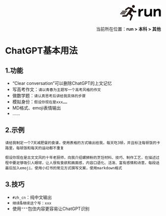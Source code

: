 <div align="right"><a href="https://github.com/YuXiang187/run"><img src="./assets/run.png"></a></div>
<p align="right">当前所在位置：<strong>run > 本科 > 其他</strong></p>

# ChatGPT基本用法

## 1.功能

* “Clear conversation”可以删除ChatGPT的上文记忆
* 写高考作文：`请以青春为主题写一个高考风格的作文`
* 做数学题：`请认真思考后讲给我具体的步骤`
* 模拟身份：`假设你现在是xxx……`
* MD格式、emoji表情输出
* ……

## 2.示例

```
请给我制定一个7天减肥餐的食谱，使用表格的方式输出给我，每天吃3顿，并且标注每顿饭的卡路里，每顿饭和每天的运动都不重复
```

```
假设你现在是古文文风的十年老厨师，向我介绍螺狮粉的烹饪材料、技巧、制作工艺，在描述过程中要足够吸引人眼球，让人很有食欲和画面感，内容口语化、活泼、富有感情和诗意，每段话最后加入emoji，使用小红书的常见方式撰写文案，使用markdown格式
```

## 3.技巧

* `#zh_cn`：纯中文输出
* `继续`&`继续这个写：xxx`
* 使用`"""`包住内容更容易让ChatGPT识别